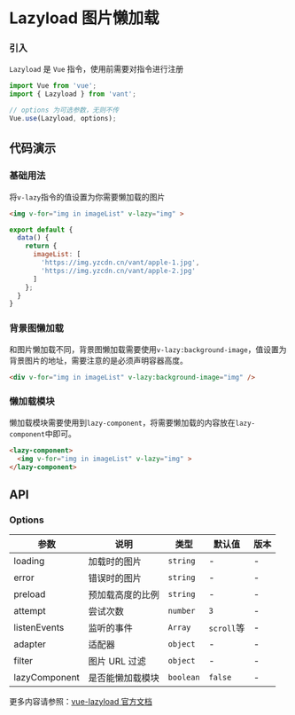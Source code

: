 # Lazyload 图片懒加载

### 引入

`Lazyload` 是 `Vue` 指令，使用前需要对指令进行注册

```js
import Vue from 'vue';
import { Lazyload } from 'vant';

// options 为可选参数，无则不传
Vue.use(Lazyload, options);
```

## 代码演示

### 基础用法

将`v-lazy`指令的值设置为你需要懒加载的图片

```html
<img v-for="img in imageList" v-lazy="img" >
```

```javascript
export default {
  data() {
    return {
      imageList: [
        'https://img.yzcdn.cn/vant/apple-1.jpg',
        'https://img.yzcdn.cn/vant/apple-2.jpg'
      ]
    };
  }
}
```

### 背景图懒加载

和图片懒加载不同，背景图懒加载需要使用`v-lazy:background-image`，值设置为背景图片的地址，需要注意的是必须声明容器高度。

```html
<div v-for="img in imageList" v-lazy:background-image="img" />
```

### 懒加载模块

懒加载模块需要使用到`lazy-component`，将需要懒加载的内容放在`lazy-component`中即可。

```html
<lazy-component>
  <img v-for="img in imageList" v-lazy="img" >
</lazy-component>
```

## API

### Options

| 参数 | 说明 | 类型 | 默认值 | 版本 |
|------|------|------|------|------|
| loading | 加载时的图片 | `string` | - | - |
| error | 错误时的图片 | `string` | - | - |
| preload | 预加载高度的比例 | `string` | - | - |
| attempt | 尝试次数 | `number` | `3` | - |
| listenEvents | 监听的事件 | `Array` | `scroll`等 | - |
| adapter | 适配器 | `object` | - | - |
| filter | 图片 URL 过滤 | `object` | - | - |
| lazyComponent | 是否能懒加载模块 | `boolean` | `false` | - |

更多内容请参照：[vue-lazyload 官方文档](https://github.com/hilongjw/vue-lazyload)
